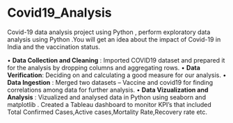 # Covid19_Analysis
Covid-19 data analysis project using Python , perform exploratory data analysis using Python .You will get an idea about the impact of Covid-19 in India and the vaccination status. 


•	**Data Collection and Cleaning** : Imported COVID19 dataset and prepared it for the analysis by dropping columns and aggregating rows.
•	**Data Verification**: Deciding on and calculating a good measure for our analysis.
•	**Data Ingestion** : Merged two datasets – Vaccine and covid19 for finding correlations among data for further analysis.
•	**Data Vizualization and Analysis** : Vizualized and analysed data in Python using seaborn and matplotlib .
                 Created a Tableau dashboard to monitor KPI’s that included Total Confirmed Cases,Active cases,Mortality Rate,Recovery rate etc.
